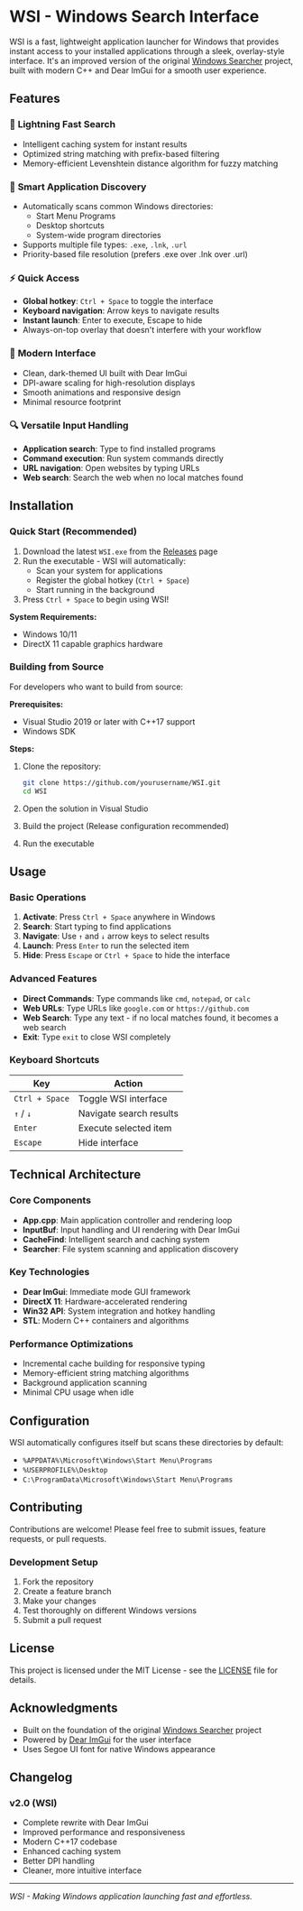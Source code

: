 # WSI - Windows Search Interface

WSI is a fast, lightweight application launcher for Windows that provides instant access to your installed applications through a sleek, overlay-style interface. It's an improved version of the original [Windows Searcher](https://github.com/RoiRomem/Windows-Searcher) project, built with modern C++ and Dear ImGui for a smooth user experience.

## Features

### 🚀 **Lightning Fast Search**
- Intelligent caching system for instant results
- Optimized string matching with prefix-based filtering
- Memory-efficient Levenshtein distance algorithm for fuzzy matching

### 🎯 **Smart Application Discovery**
- Automatically scans common Windows directories:
  - Start Menu Programs
  - Desktop shortcuts
  - System-wide program directories
- Supports multiple file types: `.exe`, `.lnk`, `.url`
- Priority-based file resolution (prefers .exe over .lnk over .url)

### ⚡ **Quick Access**
- **Global hotkey**: `Ctrl + Space` to toggle the interface
- **Keyboard navigation**: Arrow keys to navigate results
- **Instant launch**: Enter to execute, Escape to hide
- Always-on-top overlay that doesn't interfere with your workflow

### 🎨 **Modern Interface**
- Clean, dark-themed UI built with Dear ImGui
- DPI-aware scaling for high-resolution displays
- Smooth animations and responsive design
- Minimal resource footprint

### 🔍 **Versatile Input Handling**
- **Application search**: Type to find installed programs
- **Command execution**: Run system commands directly
- **URL navigation**: Open websites by typing URLs
- **Web search**: Search the web when no local matches found

## Installation

### Quick Start (Recommended)
1. Download the latest `WSI.exe` from the [Releases](https://github.com/yourusername/WSI/releases) page
2. Run the executable - WSI will automatically:
   - Scan your system for applications
   - Register the global hotkey (`Ctrl + Space`)
   - Start running in the background
3. Press `Ctrl + Space` to begin using WSI!

**System Requirements:**
- Windows 10/11
- DirectX 11 capable graphics hardware

### Building from Source
For developers who want to build from source:

**Prerequisites:**
- Visual Studio 2019 or later with C++17 support
- Windows SDK

**Steps:**
1. Clone the repository:
   ```bash
   git clone https://github.com/yourusername/WSI.git
   cd WSI
   ```

2. Open the solution in Visual Studio

3. Build the project (Release configuration recommended)

4. Run the executable

## Usage

### Basic Operations
1. **Activate**: Press `Ctrl + Space` anywhere in Windows
2. **Search**: Start typing to find applications
3. **Navigate**: Use `↑` and `↓` arrow keys to select results
4. **Launch**: Press `Enter` to run the selected item
5. **Hide**: Press `Escape` or `Ctrl + Space` to hide the interface

### Advanced Features
- **Direct Commands**: Type commands like `cmd`, `notepad`, or `calc`
- **Web URLs**: Type URLs like `google.com` or `https://github.com`
- **Web Search**: Type any text - if no local matches found, it becomes a web search
- **Exit**: Type `exit` to close WSI completely

### Keyboard Shortcuts
| Key | Action |
|-----|--------|
| `Ctrl + Space` | Toggle WSI interface |
| `↑` / `↓` | Navigate search results |
| `Enter` | Execute selected item |
| `Escape` | Hide interface |

## Technical Architecture

### Core Components
- **App.cpp**: Main application controller and rendering loop
- **InputBuf**: Input handling and UI rendering with Dear ImGui
- **CacheFind**: Intelligent search and caching system
- **Searcher**: File system scanning and application discovery

### Key Technologies
- **Dear ImGui**: Immediate mode GUI framework
- **DirectX 11**: Hardware-accelerated rendering
- **Win32 API**: System integration and hotkey handling
- **STL**: Modern C++ containers and algorithms

### Performance Optimizations
- Incremental cache building for responsive typing
- Memory-efficient string matching algorithms
- Background application scanning
- Minimal CPU usage when idle

## Configuration

WSI automatically configures itself but scans these directories by default:
- `%APPDATA%\Microsoft\Windows\Start Menu\Programs`
- `%USERPROFILE%\Desktop`
- `C:\ProgramData\Microsoft\Windows\Start Menu\Programs`

## Contributing

Contributions are welcome! Please feel free to submit issues, feature requests, or pull requests.

### Development Setup
1. Fork the repository
2. Create a feature branch
3. Make your changes
4. Test thoroughly on different Windows versions
5. Submit a pull request

## License

This project is licensed under the MIT License - see the [LICENSE](LICENSE) file for details.

## Acknowledgments

- Built on the foundation of the original [Windows Searcher](https://github.com/RoiRomem/Windows-Searcher) project
- Powered by [Dear ImGui](https://github.com/ocornut/imgui) for the user interface
- Uses Segoe UI font for native Windows appearance

## Changelog

### v2.0 (WSI)
- Complete rewrite with Dear ImGui
- Improved performance and responsiveness  
- Modern C++17 codebase
- Enhanced caching system
- Better DPI handling
- Cleaner, more intuitive interface

---

*WSI - Making Windows application launching fast and effortless.*